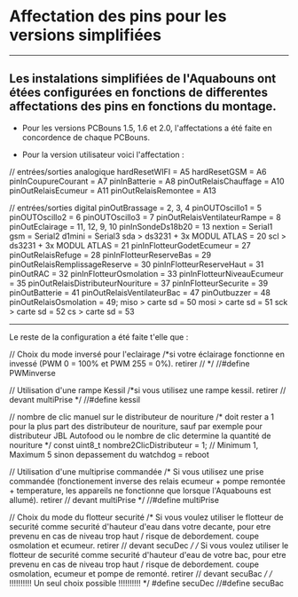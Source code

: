 # Affectation des pins pour les versions simplifiées
----------------

Les instalations simplifiées de l'Aquabouns ont étées configurées en fonctions de differentes affectations des pins en fonctions du montage.
----------------
- Pour les versions PCBouns 1.5, 1.6 et 2.0, l'affectations a été faite en concordence de chaque PCBouns.

- Pour la version utilisateur voici l'affectation : 

// entrées/sorties analogique
hardResetWIFI = A5
hardResetGSM = A6
pinInCoupureCourant = A7
pinInBatterie = A8
pinOutRelaisChauffage = A10
pinOutRelaisEcumeur = A11
pinOutRelaisRemontee = A13

// entrées/sorties digital
pinOutBrassage = 2, 3, 4
pinOUTOscillo1 = 5
pinOUTOscillo2 = 6
pinOUTOscillo3 = 7
pinOutRelaisVentilateurRampe = 8
pinOutEclairage = 11, 12, 9, 10
pinInSondeDs18b20 = 13
nextion = Serial1
gsm = Serial2
d1mini = Serial3
sda > ds3231 + 3x MODUL ATLAS = 20
scl > ds3231 + 3x MODUL ATLAS = 21
pinInFlotteurGodetEcumeur = 27
pinOutRelaisRefuge = 28
pinInFlotteurReserveBas = 29
pinOutRelaisRemplissageReserve = 30
pinInFlotteurReserveHaut = 31
pinOutRAC = 32
pinInFlotteurOsmolation = 33
pinInFlotteurNiveauEcumeur = 35
pinOutRelaisDistributeurNouriture = 37
pinInFlotteurSecurite = 39
pinOutBatterie = 41
pinOutRelaisVentilateurBac = 47
pinOutbuzzer = 48
pinOutRelaisOsmolation = 49;
miso > carte sd = 50
mosi > carte sd = 51
sck > carte sd = 52
cs > carte sd = 53

----------------













































Le reste de la configuration a été faite t'elle que :

// Choix du mode inversé pour l'eclairage
/*si votre éclairage fonctionne en invessé (PWM 0 = 100% et PWM 255 = 0%). retirer //           */
//#define PWMinverse

// Utilisation d'une rampe Kessil
/*si vous utilisez une rampe kessil. retirer // devant multiPrise         */
//#define kessil

// nombre de clic manuel sur le distributeur de nouriture
/* doit rester a 1 pour la plus part des distributeur de nouriture, sauf par exemple pour distributeur JBL Autofood ou le nombre de clic determine la quantité de nouriture */
const uint8_t nombre2ClicDistributeur = 1; // Minimum 1, Maximum 5 sinon depassement du watchdog = reboot

// Utilisation d'une multiprise commandée
/* Si vous utilisez une prise commandée (fonctionement inverse des relais ecumeur + pompe remontée + temperature, les appareils ne fonctionne que lorsque l'Aquabouns est allumé). retirer // devant multiPrise         */
//#define multiPrise

// Choix du mode du flotteur securité
/* Si vous voulez utiliser le flotteur de securité comme securité d'hauteur d'eau dans votre decante, pour etre prevenu en cas de niveau trop haut / risque de debordement. coupe osmolation et ecumeur. retirer // devant secuDec        */
/* Si vous voulez utiliser le flotteur de securité comme securité d'hauteur d'eau de votre bac, pour etre prevenu en cas de niveau trop haut / risque de debordement. coupe osmolation, ecumeur et pompe de remonté. retirer // devant secuBac        */
/* !!!!!!!!!! Un seul choix possible !!!!!!!!!! */
#define secuDec
//#define secuBac



